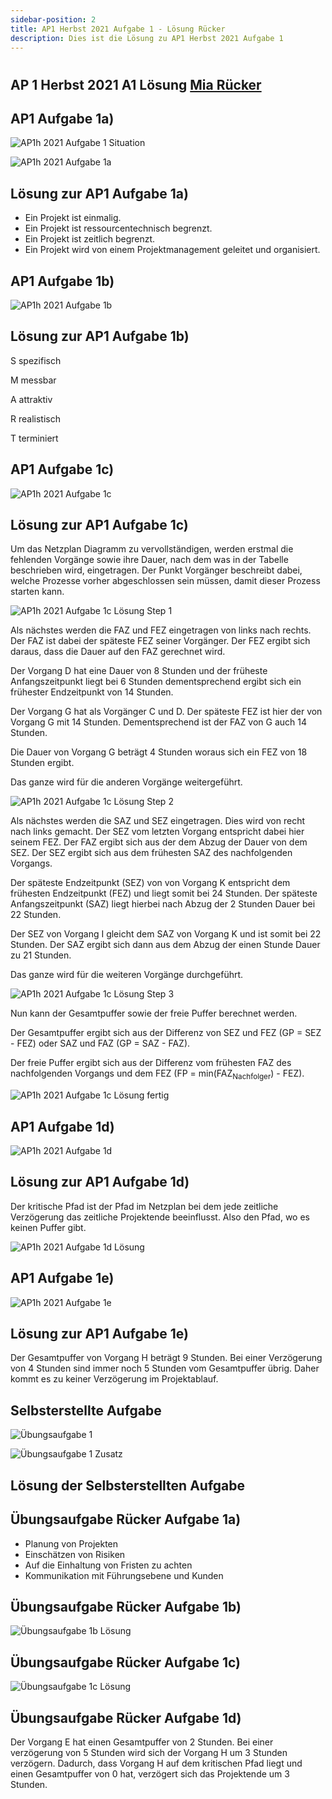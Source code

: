 ```yaml
---
sidebar-position: 2
title: AP1 Herbst 2021 Aufgabe 1 - Lösung Rücker
description: Dies ist die Lösung zu AP1 Herbst 2021 Aufgabe 1
---
```


# 
## AP 1 Herbst 2021 A1 Lösung [Mia Rücker](<../../../../user/Auszubildende Michel/ruecker.md>)



## AP1 Aufgabe 1a)

![AP1h 2021 Aufgabe 1 Situation](</img/AP1/2021/ap1h_2021/AP1h_2021_a1_situation.jpg>)

![AP1h 2021 Aufgabe 1a](</img/AP1/2021/ap1h_2021/AP1h_2021_a1a.jpg>)

## Lösung zur AP1 Aufgabe 1a)

  * Ein Projekt ist einmalig.
  * Ein Projekt ist ressourcentechnisch begrenzt.
  * Ein Projekt ist zeitlich begrenzt.
  * Ein Projekt wird von einem Projektmanagement geleitet und organisiert.

## AP1 Aufgabe 1b)

![AP1h 2021 Aufgabe 1b](</img/AP1/2021/ap1h_2021/AP1h_2021_a1b.jpg>)

## Lösung zur AP1 Aufgabe 1b)

S spezifisch

M messbar

A attraktiv

R realistisch

T terminiert

## AP1 Aufgabe 1c)

![AP1h 2021 Aufgabe 1c](</img/AP1/2021/ap1h_2021/AP1h_2021_a1c.jpg>)

## Lösung zur AP1 Aufgabe 1c)

Um das Netzplan Diagramm zu vervollständigen, werden erstmal die fehlenden Vorgänge sowie ihre Dauer, nach dem was in der Tabelle beschrieben wird, eingetragen.
Der Punkt Vorgänger beschreibt dabei, welche Prozesse vorher abgeschlossen sein müssen, damit dieser Prozess starten kann.

![AP1h 2021 Aufgabe 1c Lösung Step 1](</img/AP1/2021/ap1h_2021/solution/AP1h_2021_a1c_solution_step1.png>)

Als nächstes werden die FAZ und FEZ eingetragen von links nach rechts. Der FAZ ist dabei der späteste FEZ seiner Vorgänger. Der FEZ ergibt sich daraus, dass die Dauer auf den FAZ gerechnet wird.

Der Vorgang D hat eine Dauer von 8 Stunden und der früheste Anfangszeitpunkt liegt bei 6 Stunden dementsprechend ergibt sich ein frühester Endzeitpunkt von 14 Stunden.

Der Vorgang G hat als Vorgänger C und D. Der späteste FEZ ist hier der von Vorgang G mit 14 Stunden. Dementsprechend ist der FAZ von G auch 14 Stunden.

Die Dauer von Vorgang G beträgt 4 Stunden woraus sich ein FEZ von 18 Stunden ergibt. 


Das ganze wird für die anderen Vorgänge weitergeführt.

![AP1h 2021 Aufgabe 1c Lösung Step 2](</img/AP1/2021/ap1h_2021/solution/AP1h_2021_a1c_solution_step2.png>)

Als nächstes werden die SAZ und SEZ eingetragen. Dies wird von recht nach links gemacht. Der SEZ vom letzten Vorgang entspricht dabei hier seinem FEZ. Der FAZ ergibt sich aus der dem Abzug der Dauer von dem SEZ. Der SEZ ergibt sich aus dem frühesten SAZ des nachfolgenden Vorgangs.

Der späteste Endzeitpunkt (SEZ) von von Vorgang K entspricht dem frühesten Endzeitpunkt (FEZ) und liegt somit bei 24 Stunden. Der späteste Anfangszeitpunkt (SAZ) liegt hierbei nach Abzug der 2 Stunden Dauer bei 22 Stunden.

Der SEZ von Vorgang I gleicht dem SAZ von Vorgang K und ist somit bei 22 Stunden. Der SAZ ergibt sich dann aus dem Abzug der einen Stunde Dauer zu 21 Stunden.

Das ganze wird für die weiteren Vorgänge durchgeführt.

![AP1h 2021 Aufgabe 1c Lösung Step 3](</img/AP1/2021/ap1h_2021/solution/AP1h_2021_a1c_solution_step3.png>)

Nun kann der Gesamtpuffer sowie der freie Puffer berechnet werden.

Der Gesamtpuffer ergibt sich aus der Differenz von SEZ und FEZ (GP = SEZ - FEZ) oder SAZ und FAZ (GP = SAZ - FAZ).

Der freie Puffer ergibt sich aus der Differenz vom frühesten FAZ des nachfolgenden Vorgangs und dem FEZ (FP = min(FAZ<sub>Nachfolger</sub>) - FEZ).

![AP1h 2021 Aufgabe 1c Lösung fertig](</img/AP1/2021/ap1h_2021/solution/AP1h_2021_a1c_solution.png>)

## AP1 Aufgabe 1d)

![AP1h 2021 Aufgabe 1d](</img/AP1/2021/ap1h_2021/AP1h_2021_a1d.jpg>)

## Lösung zur AP1 Aufgabe 1d)

Der kritische Pfad ist der Pfad im Netzplan bei dem jede zeitliche Verzögerung das zeitliche Projektende beeinflusst. Also den Pfad, wo es keinen Puffer gibt.

![AP1h 2021 Aufgabe 1d Lösung](</img/AP1/2021/ap1h_2021/solution/AP1h_2021_a1d_solution.png>)

## AP1 Aufgabe 1e)

![AP1h 2021 Aufgabe 1e](</img/AP1/2021/ap1h_2021/AP1h_2021_a1e.jpg>)

## Lösung zur AP1 Aufgabe 1e)

Der Gesamtpuffer von Vorgang H beträgt 9 Stunden. Bei einer Verzögerung von 4 Stunden sind immer noch 5 Stunden vom Gesamtpuffer übrig. Daher kommt es zu keiner Verzögerung im Projektablauf.

## Selbsterstellte Aufgabe

![Übungsaufgabe 1](</img/AP1/2021/ap1h_2021/ap1h_2021_a1_exercise.jpg>)

![Übungsaufgabe 1 Zusatz](</img/AP1/2021/ap1h_2021/ap1h_2021_a1_exercise_extra.jpg>)

## Lösung der Selbsterstellten Aufgabe

## Übungsaufgabe Rücker Aufgabe 1a)
 * Planung von Projekten
 * Einschätzen von Risiken
 * Auf die Einhaltung von Fristen zu achten
 * Kommunikation mit Führungsebene und Kunden

## Übungsaufgabe Rücker Aufgabe 1b)

![Übungsaufgabe 1b Lösung](</img/AP1/2021/ap1h_2021/solution/AP1h_2021_a1_exercise_solution.jpg>)

## Übungsaufgabe Rücker Aufgabe 1c)

![Übungsaufgabe 1c Lösung](</img/AP1/2021/ap1h_2021/solution/AP1h_2021_a1d_exercise_solution.jpg>)

## Übungsaufgabe Rücker Aufgabe 1d)

Der Vorgang E hat einen Gesamtpuffer von 2 Stunden. Bei einer verzögerung von 5 Stunden wird sich der Vorgang H um 3 Stunden verzögern.
Dadurch, dass Vorgang H auf dem kritischen Pfad liegt und einen Gesamtpuffer von 0 hat, verzögert sich das Projektende um 3 Stunden.

